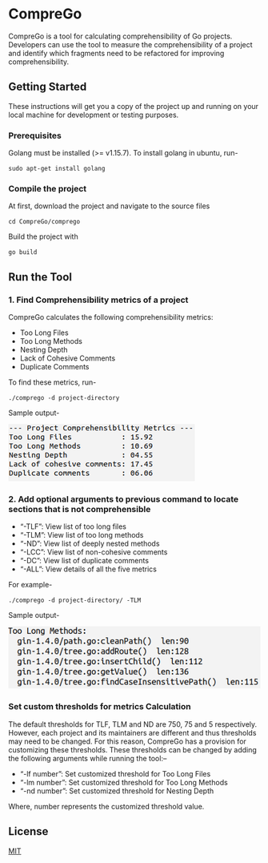 # CompreGo

CompreGo is a tool for calculating comprehensibility of Go projects. Developers can use the tool to measure the comprehensibility of a project and identify which fragments need to be refactored for improving comprehensibility.


## Getting Started

These instructions will get you a copy of the project up and running on your local machine for development or testing purposes.

### Prerequisites

Golang must be installed (>= v1.15.7). To install golang in ubuntu, run-

```
sudo apt-get install golang
```

### Compile the project

At first, download the project and navigate to the source files

```
cd CompreGo/comprego
```

Build the project with

```
go build
```

## Run the Tool

### 1. Find Comprehensibility metrics of a project

CompreGo calculates the following comprehensibility metrics:
* Too Long  Files
* Too Long Methods
* Nesting Depth
* Lack of Cohesive Comments
* Duplicate Comments

To find these metrics, run-

```
./comprego -d project-directory
```

Sample output-

![Comprehensibility metrics](img/project-metrics.png)

### 2. Add optional arguments to previous command to locate sections that is not comprehensible

* “-TLF”: View list of too long files
* “-TLM”: View list of too long methods
* “-ND”: View list of deeply nested methods
* “-LCC”: View list of non-cohesive comments
* “-DC”: View list of duplicate comments 
* “-ALL”: View details of all the five metrics

For example-

```
./comprego -d project-directory/ -TLM
```

Sample output-

![long method](img/long-method.png)


### Set custom thresholds for metrics Calculation

The default thresholds for TLF, TLM and ND are 750, 75 and 5 respectively. However, each project and its maintainers are different and thus thresholds may need to be changed. For this reason, CompreGo has a provision for customizing these thresholds. These thresholds can be changed by adding the following arguments while running the tool:–

* “-lf number”: Set customized threshold for Too Long Files
* “-lm number”: Set customized  threshold  for Too Long Methods
* “-nd number”: Set customized threshold for Nesting Depth 

Where, number represents the customized threshold value.


## License

[MIT](LICENSE.md)
